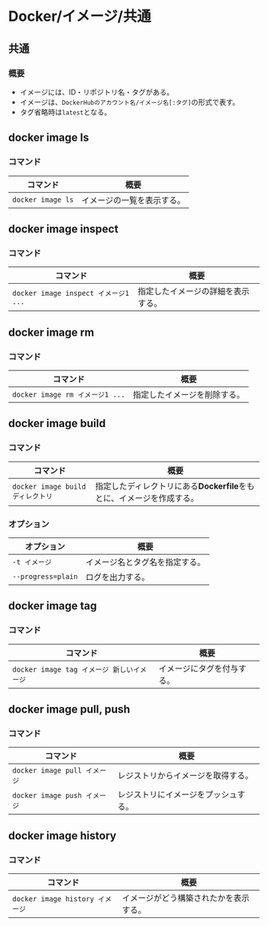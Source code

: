 # Docker/イメージ/共通

## 共通

### 概要

- イメージには、ID・リポジトリ名・タグがある。
- イメージは、`DockerHubのアカウント名/イメージ名[:タグ]`の形式で表す。
- タグ省略時は`latest`となる。

## docker image ls

### コマンド

| コマンド          | 概要                       |
| ----------------- | -------------------------- |
| `docker image ls` | イメージの一覧を表示する。 |

## docker image inspect

### コマンド

| コマンド                             | 概要                               |
| ------------------------------------ | ---------------------------------- |
| `docker image inspect イメージ1 ...` | 指定したイメージの詳細を表示する。 |

## docker image rm

### コマンド

| コマンド                        | 概要                         |
| ------------------------------- | ---------------------------- |
| `docker image rm イメージ1 ...` | 指定したイメージを削除する。 |

## docker image build

### コマンド

| コマンド                          | 概要                                                         |
| --------------------------------- | ------------------------------------------------------------ |
| `docker image build ディレクトリ` | 指定したディレクトリにある**Dockerfile**をもとに、イメージを作成する。 |

### オプション

| オプション         | 概要                           |
| ------------------ | ------------------------------ |
| `-t イメージ`      | イメージ名とタグ名を指定する。 |
| `--progress=plain` | ログを出力する。               |

## docker image tag

### コマンド

| コマンド                                   | 概要                       |
| ------------------------------------------ | -------------------------- |
| `docker image tag イメージ 新しいイメージ` | イメージにタグを付与する。 |

## docker image pull, push

### コマンド

| コマンド                     | 概要                                 |
| ---------------------------- | ------------------------------------ |
| `docker image pull イメージ` | レジストリからイメージを取得する。   |
| `docker image push イメージ` | レジストリにイメージをプッシュする。 |

## docker image history

### コマンド

| コマンド                        | 概要                                   |
| ------------------------------- | -------------------------------------- |
| `docker image history イメージ` | イメージがどう構築されたかを表示する。 |
